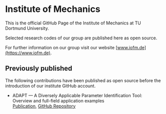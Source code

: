 # Institute of Mechanics 

This is the official GitHub Page of the Institute of Mechanics at TU Dortmund University.

Selected research codes of our group are published here as open source.

For further information on our group visit our website [www.iofm.de](https://www.iofm.de).

## Previously published 

The following contributions have been published as open source before the introduction of our institute GitHub account.

* ADAPT — A Diversely Applicable Parameter Identification Tool: Overview and full-field application examples <br>
[Publication](https://doi.org/10.1016/j.ijmecsci.2021.106840), [GitHub Repository](https://github.com/aschowtjak/ADAPT)






